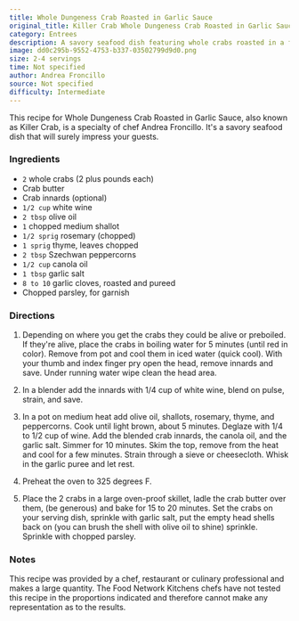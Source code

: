 ```yaml
---
title: Whole Dungeness Crab Roasted in Garlic Sauce
original_title: Killer Crab Whole Dungeness Crab Roasted in Garlic Sauce
category: Entrees
description: A savory seafood dish featuring whole crabs roasted in a flavorful garlic sauce.
image: dd0c295b-9552-4753-b337-03502799d9d0.png
size: 2-4 servings
time: Not specified
author: Andrea Froncillo
source: Not specified
difficulty: Intermediate
---
```


This recipe for Whole Dungeness Crab Roasted in Garlic Sauce, also known as Killer Crab, is a specialty of chef Andrea Froncillo. It's a savory seafood dish that will surely impress your guests.

### Ingredients

* `2` whole crabs (2 plus pounds each)
* Crab butter
* Crab innards (optional)
* `1/2 cup` white wine
* `2 tbsp` olive oil
* `1` chopped medium shallot
* `1/2 sprig` rosemary (chopped)
* `1 sprig` thyme, leaves chopped
* `2 tbsp` Szechwan peppercorns
* `1/2 cup` canola oil
* `1 tbsp` garlic salt
* `8 to 10` garlic cloves, roasted and pureed
* Chopped parsley, for garnish

### Directions

1. Depending on where you get the crabs they could be alive or preboiled. If they're alive, place the crabs in boiling water for 5 minutes (until red in color). Remove from pot and cool them in iced water (quick cool). With your thumb and index finger pry open the head, remove innards and save. Under running water wipe clean the head area.

2. In a blender add the innards with 1/4 cup of white wine, blend on pulse, strain, and save.

3. In a pot on medium heat add olive oil, shallots, rosemary, thyme, and peppercorns. Cook until light brown, about 5 minutes. Deglaze with 1/4 to 1/2 cup of wine. Add the blended crab innards, the canola oil, and the garlic salt. Simmer for 10 minutes. Skim the top, remove from the heat and cool for a few minutes. Strain through a sieve or cheesecloth. Whisk in the garlic puree and let rest.

4. Preheat the oven to 325 degrees F.

5. Place the 2 crabs in a large oven-proof skillet, ladle the crab butter over them, (be generous) and bake for 15 to 20 minutes. Set the crabs on your serving dish, sprinkle with garlic salt, put the empty head shells back on (you can brush the shell with olive oil to shine) sprinkle. Sprinkle with chopped parsley.

### Notes

This recipe was provided by a chef, restaurant or culinary professional and makes a large quantity. The Food Network Kitchens chefs have not tested this recipe in the proportions indicated and therefore cannot make any representation as to the results.